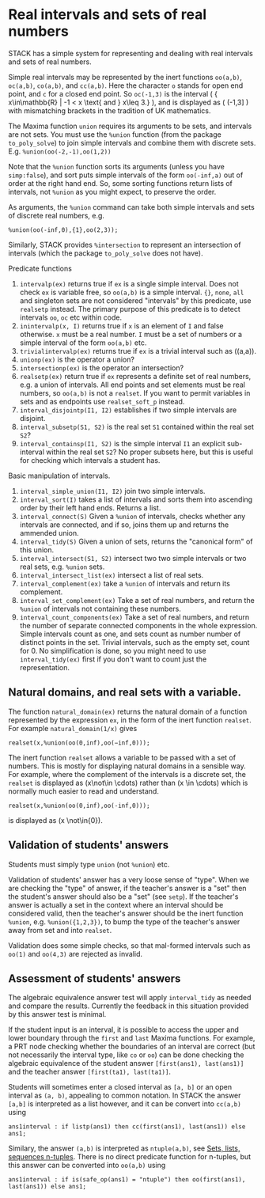 # Real intervals and sets of real numbers

STACK has a simple system for representing and dealing with real intervals and sets of real numbers.

Simple real intervals may be represented by the inert functions `oo(a,b)`, `oc(a,b)`, `co(a,b)`, and `cc(a,b)`.  Here the character `o` stands for open end point, and `c` for a closed end point.  So `oc(-1,3)` is the interval \( \{ x\in\mathbb{R} | -1 < x \text{ and } x\leq 3.\} \), and is displayed as \( (-1,3] \) with mismatching brackets in the tradition of UK mathematics.

The Maxima function `union` requires its arguments to be sets, and intervals are not sets.  You must use the `%union` function (from the package `to_poly_solve`) to join simple intervals and combine them with discrete sets. E.g. `%union(oo(-2,-1),oo(1,2))`

Note that the `%union` function sorts its arguments (unless you have `simp:false`), and sort puts simple intervals of the form `oo(-inf,a)` out of order at the right hand end. So, some sorting functions return lists of intervals, not `%union` as you might expect, to preserve the order.

As arguments, the `%union` command can take both simple intervals and sets of discrete real numbers, e.g.

    %union(oo(-inf,0),{1},oo(2,3));

Similarly, STACK provides `%intersection` to represent an intersection of intervals (which the package `to_poly_solve` does not have).

Predicate functions

1. `intervalp(ex)` returns true if `ex` is a single simple interval.  Does not check `ex` is variable free, so `oo(a,b)` is a simple interval.   `{}`, `none`, `all` and singleton sets are not considered "intervals" by this predicate, use `realsetp` instead.  The primary purpose of this predicate is to detect intervals `oo`, `oc` etc within code.
2. `inintervalp(x, I)`  returns true if `x` is an element of `I` and false otherwise.  `x` must be a real number.  `I` must be a set of numbers or a simple interval of the form `oo(a,b)` etc.
3. `trivialintervalp(ex)` returns true if `ex` is a trivial interval such as \((a,a)\).
4. `unionp(ex)` is the operator a union?
5. `intersectionp(ex)` is the operator an intersection?
6. `realsetp(ex)` return true if `ex` represents a definite set of real numbers, e.g. a union of intervals.  All end points and set elements must be real numbers, so `oo(a,b)` is not a `realset`.  If you want to permit variables in sets and as endpoints use `realset_soft_p` instead.
7. `interval_disjointp(I1, I2)` establishes if two simple intervals are disjoint.
8. `interval_subsetp(S1, S2)` is the real set `S1` contained within the real set `S2`?
9. `interval_containsp(I1, S2)` is the simple interval `I1` an explicit sub-interval within the real set `S2`?  No proper subsets here, but this is useful for checking which intervals a student has.

Basic manipulation of intervals.

1. `interval_simple_union(I1, I2)` join two simple intervals.
2. `interval_sort(I)` takes a list of intervals and sorts them into ascending order by their left hand ends.  Returns a list.
3. `interval_connect(S)` Given a `%union` of intervals, checks whether any intervals are connected, and if so, joins them up and returns the ammended union.
4. `interval_tidy(S)`  Given a union of sets, returns the "canonical form" of this union.
5. `interval_intersect(S1, S2)` intersect two two simple intervals or two real sets, e.g. `%union` sets.
6. `interval_intersect_list(ex)` intersect a list of real sets.
7. `interval_complement(ex)` take a `%union` of intervals and return its complement.
8. `interval_set_complement(ex)` Take a set of real numbers, and return the `%union` of intervals not containing these numbers.
9. `interval_count_components(ex)` Take a set of real numbers, and return the number of separate connected components in the whole expression.  Simple intervals count as one, and sets count as number number of distinct points in the set.  Trivial intervals, such as the empty set, count for 0.  No simplification is done, so you might need to use `interval_tidy(ex)` first if you don't want to count just the representation.

## Natural domains, and real sets with a variable.

The function `natural_domain(ex)` returns the natural domain of a function represented by the expression `ex`, in the form of the inert function `realset`.  For example `natural_domain(1/x)` gives

    realset(x,%union(oo(0,inf),oo(−inf,0)));

The inert function `realset` allows a variable to be passed with a set of numbers.  This is mostly for displaying natural domains in a sensible way.  For example, where the complement of the intervals is a discrete set, the `realset` is displayed as \(x\not\in \cdots\) rather than \(x \in \cdots\) which is normally much easier to read and understand.

    realset(x,%union(oo(0,inf),oo(-inf,0)));

is displayed as \(x \not\in\{0\}\).

## Validation of students' answers

Students must simply type `union` (not `%union`) etc.

Validation of students' answer has a very loose sense of "type".  When we are checking the "type" of answer, if the teacher's answer is a "set" then the student's answer should also be a "set" (see `setp`).  If the teacher's answer is actually a set in the context where an interval should be considered valid, then the teacher's answer should be the inert function `%union`, e.g. `%union({1,2,3})`, to bump the type of the teacher's answer away from set and into `realset`.

Validation does some simple checks, so that mal-formed intervals such as `oo(1)` and `oo(4,3)` are rejected as invalid.

## Assessment of students' answers

The algebraic equivalence answer test will apply `interval_tidy` as needed and compare the results. Currently the feedback in this situation provided by this answer test is minimal.

If the student input is an interval, it is possible to access the upper and lower boundary through the `first` and `last` Maxima functions. For example, a PRT node checking whether the boundaries of an interval are correct (but not necessarily the interval type, like `co` or `oo`) can be done checking the algebraic equivalence of the student answer `[first(ans1), last(ans1)]` and the teacher answer `[first(ta1), last(ta1)]`.

Students will sometimes enter a closed interval as `[a, b]` or an open interval as `(a, b)`, appealing to common notation. In STACK the answer `[a,b]` is interpreted as a list however, and it can be convert into `cc(a,b)` using 

    ans1interval : if listp(ans1) then cc(first(ans1), last(ans1)) else ans1;

Similary, the answer `(a,b)` is interpreted as `ntuple(a,b)`, see [Sets, lists, sequences n-tuples](Maxima_background.md#sets-lists-sequences-n-tuples). There is no direct predicate function for n-tuples, but this answer can be converted into `oo(a,b)` using

    ans1interval : if is(safe_op(ans1) = "ntuple") then oo(first(ans1), last(ans1)) else ans1;
